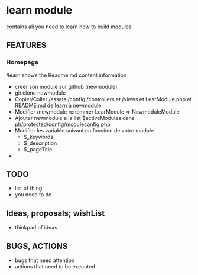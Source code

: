 # learn module 
contains all you need to learn how to build modules

## FEATURES 

### Homepage
/learn shows the Readme.md content information

- creer son module sur github (newmodule)
- git clone newmodule
- Copier/Coller /assets /config /controllers et /views et LearModule.php et README.md de learn à newmodule
- Modifier /newmodule renommer LearModule => NewmoduleModule
- Ajouter newmodule a la list $activeModules dans ph/protected/config/moduleconfig.php
- Modifier les variable suivant en fonction de votre module 
    + $_keywords
    + $_description
    + $_pageTitle
- 


## TODO
- list of thing
- you need to do

## Ideas, proposals; wishList
- thinkpad of ideas

## BUGS, ACTIONS
- bugs that need attention
- actions that need to be executed 